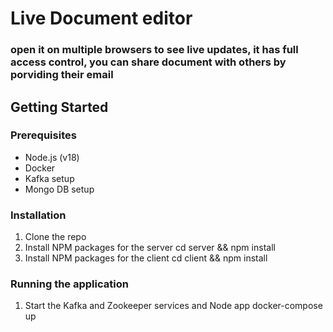 # Live Document editor

### open it on multiple browsers to see live updates, it has full access control, you can share document with others by porviding their email

## Getting Started

### Prerequisites

- Node.js (v18)
- Docker
- Kafka setup
- Mongo DB setup

### Installation

1. Clone the repo
2. Install NPM packages for the server
cd server && npm install
3. Install NPM packages for the client
cd client && npm install

### Running the application

1. Start the Kafka and Zookeeper services and Node app
docker-compose up
